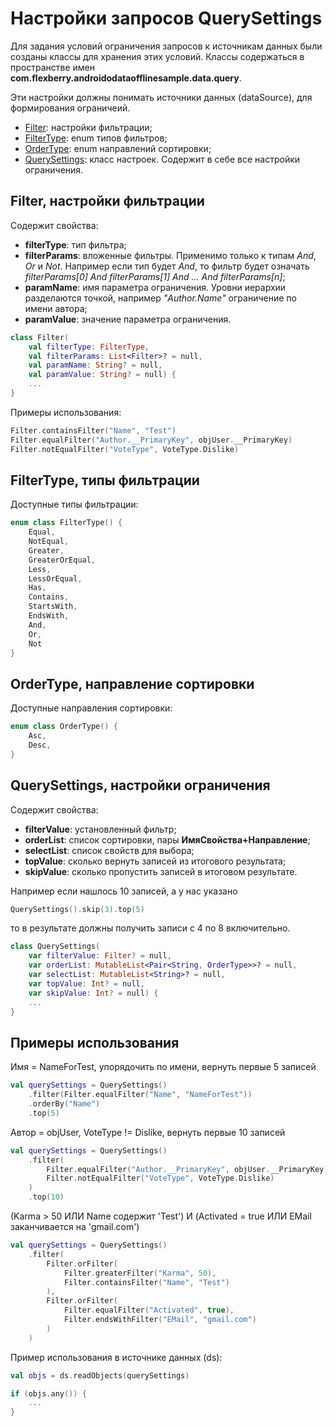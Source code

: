 # Настройки запросов QuerySettings

Для задания условий ограничения запросов к источникам данных были созданы классы для хранения этих условий.
Классы содержаться в пространстве имен **com.flexberry.androidodataofflinesample.data.query**.

Эти настройки должны понимать источники данных (dataSource), для формирования ограничеий.

- [Filter](https://github.com/Flexberry/Flexberry.AndroidODataOffline.Sample/blob/develop/src/AndroidODataOfflineSample/app/src/main/java/com/flexberry/androidodataofflinesample/data/query/Filter.kt): настройки фильтрации;
- [FilterType](https://github.com/Flexberry/Flexberry.AndroidODataOffline.Sample/blob/develop/src/AndroidODataOfflineSample/app/src/main/java/com/flexberry/androidodataofflinesample/data/query/FilterType.kt): enum типов фильтров;
- [OrderType](https://github.com/Flexberry/Flexberry.AndroidODataOffline.Sample/blob/develop/src/AndroidODataOfflineSample/app/src/main/java/com/flexberry/androidodataofflinesample/data/query/OrderType.kt): enum направлений сортировки;
- [QuerySettings](https://github.com/Flexberry/Flexberry.AndroidODataOffline.Sample/blob/develop/src/AndroidODataOfflineSample/app/src/main/java/com/flexberry/androidodataofflinesample/data/query/QuerySettings.kt): класс настроек. Содержит в себе все настройки ограничения.

## Filter, настройки фильтрации

Содержит свойства:
- **filterType**: тип фильтра;
- **filterParams**: вложенные фильтры. Применимо только к типам *And*, *Or* и *Not*. Например если тип будет *And*, то фильтр будет означать *filterParams[0] And filterParams[1] And ... And filterParams[n]*;
- **paramName**: имя параметра ограничения. Уровни иерархии разделаются точкой, например *"Author.Name"* ограничение по имени автора;
- **paramValue**: значение параметра ограничения.

```kotlin
class Filter(
    val filterType: FilterType,
    val filterParams: List<Filter>? = null,
    val paramName: String? = null,
    val paramValue: String? = null) {
    ...
}
```

Примеры использования:
```kotlin
Filter.containsFilter("Name", "Test")
Filter.equalFilter("Author.__PrimaryKey", objUser.__PrimaryKey)
Filter.notEqualFilter("VoteType", VoteType.Dislike)
```

## FilterType, типы фильтрации

Доступные типы фильтрации:
```kotlin
enum class FilterType() {
    Equal,
    NotEqual,
    Greater,
    GreaterOrEqual,
    Less,
    LessOrEqual,
    Has,
    Contains,
    StartsWith,
    EndsWith,
    And,
    Or,
    Not
}
```

## OrderType, направление сортировки

Доступные направления сортировки:
```kotlin
enum class OrderType() {
    Asc,
    Desc,
}
```

## QuerySettings, настройки ограничения

Содержит свойства:
- **filterValue**: установленный фильтр;
- **orderList**: список сортировки, пары **ИмяСвойства+Направление**;
- **selectList**: список свойств для выбора;
- **topValue**: сколько вернуть записей из итогового результата;
- **skipValue**: сколько пропустить записей в итоговом результате.

Например если нашлось 10 записей, а у нас указано
```kotlin
QuerySettings().skip(3).top(5)
```

то в результате должны получить записи с 4 по 8 включительно.

```kotlin
class QuerySettings(
    var filterValue: Filter? = null,
    var orderList: MutableList<Pair<String, OrderType>>? = null,
    var selectList: MutableList<String>? = null,
    var topValue: Int? = null,
    var skipValue: Int? = null) {
    ...
}
```

## Примеры использования

Имя = NameForTest, упорядочить по имени, вернуть первые 5 записей
```kotlin
val querySettings = QuerySettings()
    .filter(Filter.equalFilter("Name", "NameForTest"))
    .orderBy("Name")
    .top(5)
```

Автор = objUser, VoteType != Dislike, вернуть первые 10 записей
```kotlin
val querySettings = QuerySettings()
    .filter(
        Filter.equalFilter("Author.__PrimaryKey", objUser.__PrimaryKey),
        Filter.notEqualFilter("VoteType", VoteType.Dislike)
    )
    .top(10)
```

(Karma > 50 ИЛИ Name содержит 'Test') И (Activated = true ИЛИ EMail заканчивается на 'gmail.com')
```kotlin
val querySettings = QuerySettings()
    .filter(
        Filter.orFilter(
            Filter.greaterFilter("Karma", 50),
            Filter.containsFilter("Name", "Test")
        ),
        Filter.orFilter(
            Filter.equalFilter("Activated", true),
            Filter.endsWithFilter("EMail", "gmail.com")
        )
    )
```

Пример использования в источнике данных (ds):
```kotlin
val objs = ds.readObjects(querySettings)

if (objs.any()) {
    ...
}
```